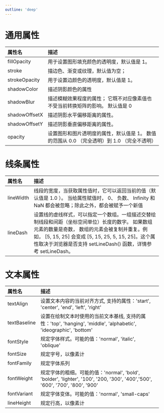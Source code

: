 ```yaml
---
outline: 'deep'
---
```


# 通用属性

| 属性名  |	描述 |
| :---   | :--- |
|fillOpacity	|用于设置图形填充颜色的透明度，默认值是 1。
|stroke	        |描边色、渐变或纹理，默认值为空；
|strokeOpacity	|用于设置边颜色的透明度，默认值是 1。
|shadowColor	|描述阴影颜色的属性
|shadowBlur	    |描述模糊效果程度的属性； 它既不对应像素值也不受当前转换矩阵的影响。 默认值是 0
|shadowOffsetX	|描述阴影水平偏移距离的属性。
|shadowOffsetY	|描述阴影垂直偏移距离的属性。
|opacity 	    |设置图形和图片透明度的属性，默认值是 1。 数值的范围从 0.0 （完全透明）到 1.0 （完全不透明）


# 线条属性

| 属性名  |	描述 |
| :---   | :--- |
|lineWidth|线段的宽度，当获取属性值时，它可以返回当前的值（默认值是 1.0 ）。 当给属性赋值时， 0、 负数、 Infinity 和 NaN 都会被忽略；除此之外，都会被赋予一个新值
|lineDash|	设置线的虚线样式，可以指定一个数组。一组描述交替绘制线段和间距（坐标空间单位）长度的数字。 如果数组元素的数量是奇数， 数组的元素会被复制并重复。例如， [5, 15, 25] 会变成 [5, 15, 25, 5, 15, 25]。这个属性取决于浏览器是否支持 setLineDash() 函数，详情参考 setLineDash。


# 文本属性

| 属性名  |	描述 |
| :---   | :--- |
|textAlign|	设置文本内容的当前对齐方式, 支持的属性：'start', 'center', 'end', 'left', 'right'
|textBaseline|	设置在绘制文本时使用的当前文本基线, 支持的属性：'top', 'hanging', 'middle', 'alphabetic', 'ideographic', 'bottom'
|fontStyle|	规定字体样式。可能的值：'normal', 'italic', 'oblique'
|fontSize|	规定字号，以像素计
|fontFamily|	规定字体系列
|fontWeight|	规定字体的粗细。可能的值：'normal', 'bold', 'bolder', 'lighter', '100', '200, '300', '400','500', '600', '700', '800', '900'
|fontVariant|	规定字体变体。可能的值：'normal', 'small-caps'
|lineHeight|	规定行高，以像素计